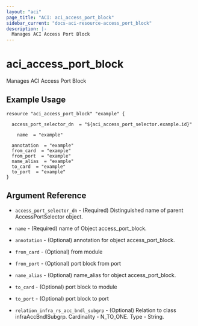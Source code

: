 ```yaml
---
layout: "aci"
page_title: "ACI: aci_access_port_block"
sidebar_current: "docs-aci-resource-access_port_block"
description: |-
  Manages ACI Access Port Block
---
```


# aci_access_port_block #
Manages ACI Access Port Block

## Example Usage ##

```hcl
resource "aci_access_port_block" "example" {

  access_port_selector_dn  = "${aci_access_port_selector.example.id}"

    name  = "example"

  annotation  = "example"
  from_card  = "example"
  from_port  = "example"
  name_alias  = "example"
  to_card  = "example"
  to_port  = "example"
}
```
## Argument Reference ##
* `access_port_selector_dn` - (Required) Distinguished name of parent AccessPortSelector object.
* `name` - (Required) name of Object access_port_block.
* `annotation` - (Optional) annotation for object access_port_block.
* `from_card` - (Optional) from module
* `from_port` - (Optional) port block from port
* `name_alias` - (Optional) name_alias for object access_port_block.
* `to_card` - (Optional) port block to module
* `to_port` - (Optional) port block to port

* `relation_infra_rs_acc_bndl_subgrp` - (Optional) Relation to class infraAccBndlSubgrp. Cardinality - N_TO_ONE. Type - String.
                


